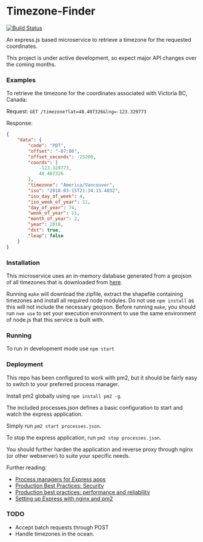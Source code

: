 # Timezone-Finder

[![Build Status](https://travis-ci.org/mraypold/timezone-finder.svg?branch=master)](https://travis-ci.org/mraypold/timezone-finder)

An express.js based microservice to retrieve a timezone for the requested coordinates.

This project is under active development, so expect major API changes over the coming months.

### Examples

To retrieve the timezone for the coordinates associated with Victoria BC, Canada:

Request:
```GET /timezone?lat=48.407326&lng=-123.329773```

Response:
```json
{
    "data": {
        "code": "PDT",
        "offset": "-07:00",
        "offset_seconds": -25200,
        "coords": [
            -123.329773,
            48.407326
        ],
        "timezone": "America/Vancouver",
        "iso": "2018-03-15T21:34:11.403Z",
        "iso_day_of_week": 4,
        "iso_week_of_year": 11,
        "day_of_year": 74,
        "week_of_year": 11,
        "month_of_year": 2,
        "year": 2018,
        "dst": true,
        "leap": false
    }
}
```

### Installation

This microservice uses an in-memory database generated from a geojson of all timezones that is downloaded from [here](http://efele.net/maps/tz/world/).

Running `make` will download the zipfile, extract the shapefile containing timezones and install all required node modules. Do not use `npm install` as this will not include the necessary geojson. Before running `make`, you should run `nvm use` to set your execution environment to use the same environment of node.js that this service is built with.

### Running

To run in development mode use `npm start`

### Deployment

This repo has been configured to work with pm2, but it should be fairly easy to switch to your preferred process manager.

Install pm2 globally using `npm install pm2 -g`.

The included processes.json defines a basic configuration to start and watch the express application.

Simply run `pm2 start processes.json`.

To stop the express application, run `pm2 stop processes.json`.

You should further harden the application and reverse proxy through nginx (or other webserver) to suite your specific needs.

Further reading:
- [Process managers for Express apps](https://expressjs.com/en/advanced/pm.html)
- [Production Best Practices: Security](https://expressjs.com/en/advanced/best-practice-security.html)
- [Production best practices: performance and reliability](https://expressjs.com/en/advanced/best-practice-performance.html)
- [Setting up Express with nginx and pm2](http://blog.danyll.com/setting-up-express-with-nginx-and-pm2/)

### TODO

- Accept batch requests through POST
- Handle timezones in the ocean.